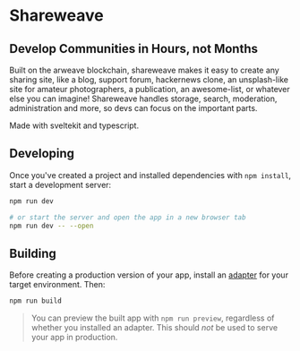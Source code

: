 # Shareweave
## Develop Communities in Hours, not Months

Built on the arweave blockchain, shareweave makes it easy to create any sharing site, like a blog, support forum, hackernews clone, an unsplash-like site for amateur photographers, a publication, an awesome-list, or whatever else you can imagine! Shareweave handles storage, search, moderation, administration and more, so devs can focus on the important parts.

Made with sveltekit and typescript.

## Developing

Once you've created a project and installed dependencies with `npm install`, start a development server:

```bash
npm run dev

# or start the server and open the app in a new browser tab
npm run dev -- --open
```

## Building

Before creating a production version of your app, install an [adapter](https://kit.svelte.dev/docs#adapters) for your target environment. Then:

```bash
npm run build
```

> You can preview the built app with `npm run preview`, regardless of whether you installed an adapter. This should _not_ be used to serve your app in production.
